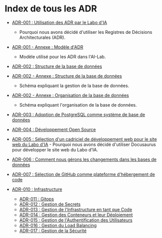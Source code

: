 # Index de tous les ADR

* [ADR-001 : Utilisation des ADR par le Labo d'IA](001-ailab-using-adr.fr-ca.md)
  * Pourquoi nous avons décidé d'utiliser les Registres de Décisions
  Architecturales (ADR).

* [ADR-001 - Annexe : Modèle d'ADR](001-ailab-using-adr-template.fr-ca.md)
  * Modèle utilisé pour les ADR dans l'AI-Lab.

* [ADR-002 : Structure de la base de données](002-database-structure.md)

* [ADR-002 - Annexe : Structure de la base de
  données](002-database-structure-diagram.png)
  * Schéma expliquant la gestion de la base de données.

* [ADR-002 - Annexe : Organisation de la base de
  données](002-database-structure-diagram-organization.png)
  * Schéma expliquant l'organisation de la base de données.

* [ADR-003 : Adoption de PostgreSQL comme système de base de
  données](003-database-choice.md)

* [ADR-004 : Développement Open Source](004-open-source-development.md)

* [ADR-005 : Sélection d'un cadriciel de développement web pour le site web du
  Labo d'IA](005-choosing-web-development-framework.md) - Pourquoi nous avons
  décidé d'utiliser Docusaurus pour développer le site web du Labo d'IA.

* [ADR-006 : Comment nous gérons les changements dans les bases de
  données](006-database-change-management.md)

* [ADR-007 : Sélection de GitHub comme plateforme d'hébergement de
  code](007-code-hosting-platform.md)

* [ADR-010 :
  Infrastructure](https://ai-cfia.github.io/howard/fr/adr/010-infrastructure.fr-ca/)
  * [ADR-011 :
    Gitops](https://ai-cfia.github.io/howard/fr/adr/011-gitops.fr-ca/)
  * [ADR-012 : Gestion de
    Secrets](https://ai-cfia.github.io/howard/fr/adr/012-secret-management.fr-ca/)
  * [ADR-013 : Gestion de l'Infrastructure en tant que
    Code](https://ai-cfia.github.io/howard/fr/adr/013-IaC-tool.fr-ca/)
  * [ADR-014 : Gestion des Conteneurs et leur
    Déploiement](https://ai-cfia.github.io/howard/fr/adr/014-containers.fr-ca/)
  * [ADR-015 : Gestion de l'Authentification des
    Utilisateurs](https://ai-cfia.github.io/howard/fr/adr/015-authentication-management.fr-ca/)
  * [ADR-016 : Gestion du Load
    Balancing](https://ai-cfia.github.io/howard/fr/adr/016-networking.fr-ca/)
  * [ADR-017 : Gestion de la
    Sécurité](https://ai-cfia.github.io/howard/fr/adr/017-security.fr-ca/)
